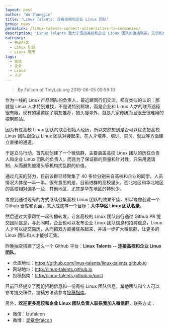 ```yaml
---
layout: post
author: 'Wu Zhangjin'
title: "Linux Talents: 连接高校和企业 Linux 团队"
group: news
permalink: /linux-talents-connect-universities-to-companies/
description: "Linux Talents 致力于促进高校和企业 Linux 团队的直接联系，交流和合作。"
category:
  - 开源社区
  - Linux 职位
  - Linux 简历
tags:
  - 高校
  - 企业
  - Linux
  - 人才
---
```


> By Falcon of TinyLab.org
> 2016-06-05 09:59:10

作为一线的 Linux 产品团队的负责人，最近跟同行们交流，都有类似的认识：那就是 Linux 人才特别难找，不是说特别稀缺，而是企业和 Linux 人才的联系途径很有限。现有的渠道除了朋友推荐，猎头搜寻外，就是几家传统而且很丑很难用的招聘网站。

因为有过高校 Linux 团队的联合创始人经历，所以突然想到是否可以优先把高校 Linux 团队跟企业 Linux 团队对接起来，在人才培养、培训、实习、就业等方面建立直接的通道。

于是立马行动，首先就创建了一个微信群，主要涵盖高校 Linux 团队的历任负责人和企业 Linux 团队的负责人，而且为了保证群的质量和针对性，只采用邀请制，从而避免被猎头等机构扰乱群的价值。

通过几天的努力，目前该群已经聚集了 40 多位分别来自高校和企业的同学，人员情况大体是一半一半。很有意思的是，目前进群的高校里头，西北地区和华北地区的高校相对偏多一些，其他地区，尤其是华东地区的特别少。

考虑到通过现有的方式继续召集高校 Linux 团队的效果不佳，所以考虑创建一个 Github 仓库和页面，来达成这样一个目标：__大中华区 Linux 团队名录__。

然后通过大家帮忙一起传播转发，让各高校的 Linux 团队自行通过 Github PR 提交团队信息，与此同时，企业也可以发布企业 Linux 团队信息和招聘信息，Linux 人才可以提交简历，从而把双方直接联系起来，并进一步扩大微信群，让更多的 Linux 团队和人才能够汇集。

昨晚抽空搭建了这么一个 Github 平台：__Linux Talents -- 连接高校和企业 Linux 团队__。

* 仓库地址：<https://github.com/linux-talents/linux-talents.github.io>
* 网站地址：<http://linux-talents.github.io>
* 投稿指南：<http://linux-talents.github.io/post>

目前已经提交了两份招聘信息和一份高校 Linux 团队信息，其他团队和个人可以参考提交稿件，投稿方法请参考[投稿指南](http://linux-talents.github.io/post)。

另外，__欢迎更多高校和企业 Linux 团队负责人联系我加入微信群__，联系方式：

* 微信：lzufalcon
* 微博：[吴章金falcon](http://github.com/wuzhangjin)
